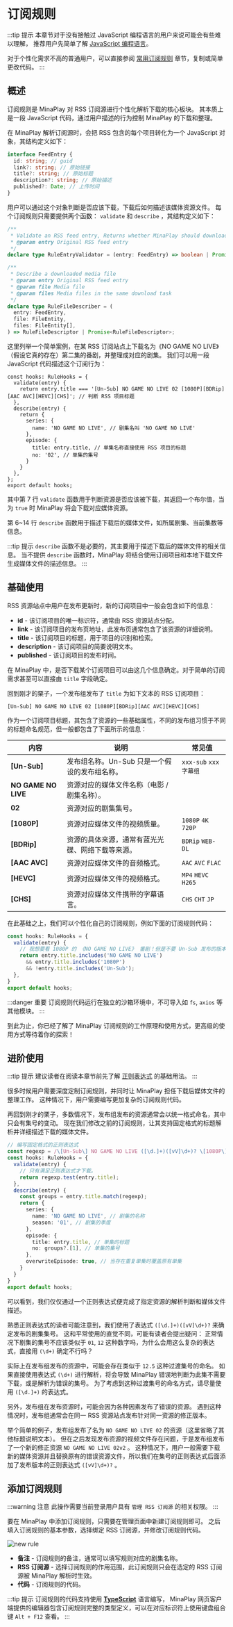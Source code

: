 <script setup>
import {useData, withBase} from 'vitepress';
const data = useData();
</script>

# 订阅规则

:::tip 提示
本章节对于没有接触过 JavaScript 编程语言的用户来说可能会有些难以理解，
推荐用户先简单了解 [JavaScript 编程语言](https://developer.mozilla.org/zh-CN/docs/Learn/JavaScript/First_steps)。

对于个性化需求不高的普通用户，可以直接参阅 [常用订阅规则](/guide/common-rules) 章节，复制或简单更改代码。
:::

## 概述

订阅规则是 MinaPlay 对 RSS 订阅源进行个性化解析下载的核心板块。
其本质上是一段 JavaScript 代码，通过用户描述的行为控制 MinaPlay 的下载和整理。

在 MinaPlay 解析订阅源时，会把 RSS 包含的每个项目转化为一个 JavaScript 对象，其结构定义如下：

```typescript
interface FeedEntry {
  id: string; // guid
  link?: string; // 原始链接
  title?: string; // 原始标题
  description?: string; // 原始描述
  published?: Date; // 上传时间
}
```

用户可以通过这个对象判断是否应该下载，下载后如何描述该媒体资源文件。
每个订阅规则只需要提供两个函数： `validate` 和 `describe` ，其结构定义如下：

```typescript
/**
 * Validate an RSS feed entry, Returns whether MinaPlay should download this entry
 * @param entry Original RSS feed entry
 */
declare type RuleEntryValidator = (entry: FeedEntry) => boolean | Promise<boolean>;

/**
 * Describe a downloaded media file
 * @param entry Original RSS feed entry
 * @param file Media file
 * @param files Media files in the same download task
 */
declare type RuleFileDescriber = (
  entry: FeedEntry,
  file: FileEntity,
  files: FileEntity[],
) => RuleFileDescriptor | Promise<RuleFileDescriptor>;
```

这里列举一个简单案例，在某 RSS 订阅站点上下载名为《NO GAME NO LIVE》（假设它真的存在）第二集的番剧，并整理成对应的剧集。
我们可以用一段 JavaScript 代码描述这个订阅行为：

```typescript:line-numbers {3,6-14}
const hooks: RuleHooks = {
  validate(entry) {
    return entry.title === '[Un-Sub] NO GAME NO LIVE 02 [1080P][BDRip][AAC AVC][HEVC][CHS]'; // 判断 RSS 项目标题
  },
  describe(entry) {
    return {
      series: {
        name: 'NO GAME NO LIVE', // 剧集名叫 'NO GAME NO LIVE'
      },
      episode: {
        title: entry.title, // 单集名称直接使用 RSS 项目的标题
        no: '02', // 单集的集号
      }
    }
  },
};
export default hooks;
```

其中第 7 行 `validate` 函数用于判断资源是否应该被下载，其返回一个布尔值，当为 `true` 时 MinaPlay 将会下载对应媒体资源。

第 6~14 行 `describe` 函数用于描述下载后的媒体文件，如所属剧集、当前集数等信息。

:::tip 提示
`describe` 函数不是必要的，其主要用于描述下载后的媒体文件的相关信息。
当不提供 `describe` 函数时，MinaPlay 将结合使用订阅项目和本地下载文件生成媒体文件的描述信息。
:::

## 基础使用

RSS 资源站点中用户在发布更新时，新的订阅项目中一般会包含如下的信息：

- __id__ - 该订阅项目的唯一标识符，通常由 RSS 资源站点分配。
- __link__ - 该订阅项目的发布页地址，此发布页通常包含了该资源的详细说明。
- __title__ - 该订阅项目的标题，用于项目的识别和检索。
- __description__ - 该订阅项目的简要说明文本。
- __published__ - 该订阅项目的发布时间。

在 MinaPlay 中，是否下载某个订阅项目可以由这几个信息确定。对于简单的订阅需求甚至可以直接由 `title` 字段确定。

回到刚才的栗子，一个发布组发布了 `title` 为如下文本的 RSS 订阅项目：

```
[Un-Sub] NO GAME NO LIVE 02 [1080P][BDRip][AAC AVC][HEVC][CHS]
```

作为一个订阅项目标题，其包含了资源的一些基础属性，不同的发布组习惯于不同的标题命名规范，但一般都包含了下面所示的信息：


| 内容                | 说明                                             | 常见值                |
| ------------------- | ------------------------------------------------ | --------------------- |
| __[Un-Sub]__        | 发布组名称。Un-Sub 只是一个假设的发布组名称。    | `xxx-sub` `xxx字幕组` |
| __NO GAME NO LIVE__ | 资源对应的媒体文件名称（电影 / 剧集名称）。      |                       |
| __02__              | 资源对应的剧集集号。                             |                       |
| __[1080P]__         | 资源对应媒体文件的视频质量。                     | `1080P` `4K` `720P`   |
| __[BDRip]__         | 资源的具体来源，通常有蓝光光碟、网络下载等来源。 | `BDRip` `WEB-DL`      |
| __[AAC AVC]__       | 资源对应媒体文件的音频格式。                     | `AAC` `AVC` `FLAC`    |
| __[HEVC]__          | 资源对应媒体文件的视频格式。                     | `MP4` `HEVC` `H265`   |
| __[CHS]__           | 资源对应媒体文件携带的字幕语言。                 | `CHS` `CHT` `JP`      |

在此基础之上，我们可以个性化自己的订阅规则，例如下面的订阅规则代码：

```typescript
const hooks: RuleHooks = {
  validate(entry) {
    // 我想要看 1080P 的 《NO GAME NO LIVE》 番剧！但是不要 Un-Sub 发布的版本。
    return entry.title.includes('NO GAME NO LIVE') 
      && entry.title.includes('1080P')
      && !entry.title.includes('Un-Sub');
  },
}
export default hooks;
```

:::danger 重要
订阅规则代码运行在独立的沙箱环境中，不可导入如 `fs`, `axios` 等其他模块。
:::

到此为止，你已经了解了 MinaPlay 订阅规则的工作原理和使用方式，更高级的使用方式等待着你的探索！

## 进阶使用

:::tip 提示
建议读者在阅读本章节前先了解 [正则表达式](https://developer.mozilla.org/zh-CN/docs/Web/JavaScript/Guide/Regular_Expressions) 的基础用法。
:::

很多时候用户需要深度定制订阅规则，并同时让 MinaPlay 担任下载后媒体文件的整理工作。
这种情况下，用户需要编写更加复杂的订阅规则代码。

再回到刚才的栗子，多数情况下，发布组发布的资源通常会以统一格式命名，其中只会有集号的变动。
现在我们修改之前的订阅规则，让其支持固定格式的标题解析并详细描述下载的媒体文件。

```typescript
// 编写固定格式的正则表达式
const regexp = /\[Un-Sub\] NO GAME NO LIVE ([\d.]+)([vV]\d+)? \[1080P\]\[BDRip\]\[AAC AVC\]\[HEVC\]\[CHS\]/;
const hooks: RuleHooks = {
  validate(entry) {
    // 只有满足正则表达式才下载。
    return regexp.test(entry.title);
  },
  describe(entry) {
    const groups = entry.title.match(regexp);
    return {
      series: {
        name: 'NO GAME NO LIVE', // 剧集的名称
        season: '01', // 剧集的季度
      },
      episode: {
        title: entry.title, // 单集的标题
        no: groups?.[1], // 单集的集号
      },
      overwriteEpisode: true, // 当存在重复单集时覆盖原有单集
    }
  }
}
export default hooks;
```

可以看到，我们仅仅通过一个正则表达式便完成了指定资源的解析判断和媒体文件描述。

熟悉正则表达式的读者可能注意到，我们使用了表达式 `([\d.]+)([vV]\d+)?` 来确定发布的剧集集号。
这和平常使用的直觉不同，可能有读者会提出疑问：
正常情况下剧集的集号不应该类似于 `01`, `12` 这种数字吗，为什么会用这么复杂的表达式，直接用 `(\d+)` 确定不行吗？

实际上在发布组发布的资源中，可能会存在类似于 `12.5` 这种过渡集号的命名。
如果直接使用表达式 `(\d+)` 进行解析，将会导致 MinaPlay 错误地判断为此集不需要下载，或是解析为错误的集号。
为了考虑到这种过渡集号的命名方式，请尽量使用 `([\d.]+)` 的表达式。

另外，发布组在发布资源时，可能会因为各种因素发布了错误的资源。
遇到这种情况时，发布组通常会在同一 RSS 资源站点发布针对同一资源的修正版本。

举个简单的例子，发布组发布了名为 `NO GAME NO LIVE 02` 的资源（这里省略了其他标题说明文本）。
但在之后发现发布资源的视频文件存在问题，于是发布组发布了一个新的修正资源 `NO GAME NO LIVE 02v2` 。
这种情况下，用户一般需要下载新的媒体资源并且替换原有的错误资源文件，所以我们在集号的正则表达式后面添加了发布版本的正则表达式 `([vV]\d+)?` 。

## 添加订阅规则

:::warning 注意
此操作需要当前登录用户具有 `管理 RSS 订阅源` 的相关权限。
:::

要在 MinaPlay 中添加订阅规则，只需要在管理页面中新建订阅规则即可。
之后填入订阅规则的基本参数，选择绑定 RSS 订阅源，并修改订阅规则代码。

<img :src="data.isDark.value ? withBase('/new-rule-dark.png') : withBase('/new-rule.png')" alt="new rule">

- __备注__ - 订阅规则的备注，通常可以填写规则对应的剧集名称。
- __RSS 订阅源__ - 选择订阅规则的作用范围，此订阅规则只会在选定的 RSS 订阅源被 MinaPlay 解析时生效。
- __代码__ - 订阅规则的代码。

:::tip 提示
订阅规则的代码支持使用 [__TypeScript__](https://www.typescriptlang.org/) 语言编写，
MinaPlay 网页客户端提供的编辑器包含订阅规则完整的类型定义，可以在对应标识符上使用键盘组合键 `Alt + F12` 查看。
:::
